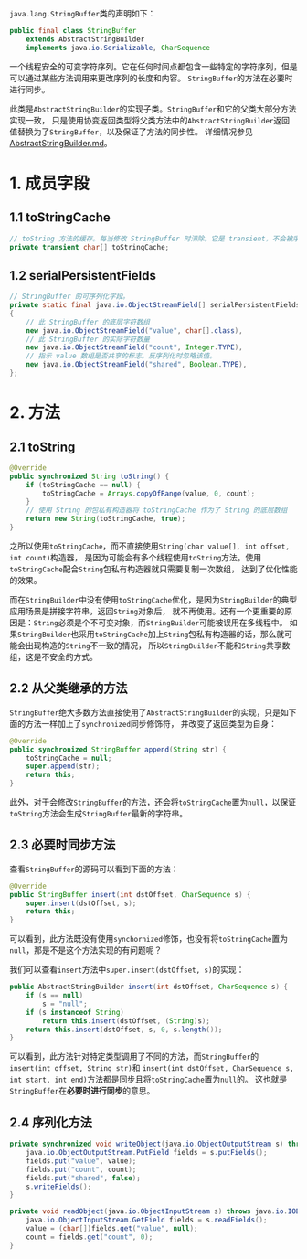 `java.lang.StringBuffer`类的声明如下：
```java
public final class StringBuffer
    extends AbstractStringBuilder
    implements java.io.Serializable, CharSequence
```
一个线程安全的可变字符序列。它在任何时间点都包含一些特定的字符序列，但是可以通过某些方法调用来更改序列的长度和内容。
`StringBuffer`的方法在必要时进行同步。

此类是`AbstractStringBuilder`的实现子类。`StringBuffer`和它的父类大部分方法实现一致，
只是使用协变返回类型将父类方法中的`AbstractStringBuilder`返回值替换为了`StringBuffer`，以及保证了方法的同步性。
详细情况参见[AbstractStringBuilder.md][abstract-string-builder]。

# 1. 成员字段

## 1.1 toStringCache
```java
// toString 方法的缓存。每当修改 StringBuffer 时清除。它是 transient，不会被序列化
private transient char[] toStringCache;
```

## 1.2 serialPersistentFields
```java
// StringBuffer 的可序列化字段。
private static final java.io.ObjectStreamField[] serialPersistentFields =
{
    // 此 StringBuffer 的底层字符数组
    new java.io.ObjectStreamField("value", char[].class),
    // 此 StringBuffer 的实际字符数量
    new java.io.ObjectStreamField("count", Integer.TYPE),
    // 指示 value 数组是否共享的标志。反序列化时忽略该值。
    new java.io.ObjectStreamField("shared", Boolean.TYPE),
};
```

# 2. 方法

## 2.1 toString
```java
@Override
public synchronized String toString() {
    if (toStringCache == null) {
        toStringCache = Arrays.copyOfRange(value, 0, count);
    }
    // 使用 String 的包私有构造器将 toStringCache 作为了 String 的底层数组
    return new String(toStringCache, true);
}
```
之所以使用`toStringCache`，而不直接使用`String(char value[], int offset, int count)`构造器，
是因为可能会有多个线程使用`toString`方法。使用`toStringCache`配合`String`包私有构造器就只需要复制一次数组，
达到了优化性能的效果。

而在`StringBuilder`中没有使用`toStringCache`优化，是因为`StringBuilder`的典型应用场景是拼接字符串，返回`String`对象后，
就不再使用。还有一个更重要的原因是：`String`必须是个不可变对象，而`StringBuilder`可能被误用在多线程中。
如果`StringBuilder`也采用`toStringCache`加上`String`包私有构造器的话，那么就可能会出现构造的`String`不一致的情况，
所以`StringBuilder`不能和`String`共享数组，这是不安全的方式。

## 2.2 从父类继承的方法

`StringBuffer`绝大多数方法直接使用了`AbstractStringBuilder`的实现，只是如下面的方法一样加上了`synchronized`同步修饰符，
并改变了返回类型为自身：
```java
@Override
public synchronized StringBuffer append(String str) {
    toStringCache = null;
    super.append(str);
    return this;
}
```
此外，对于会修改`StringBuffer`的方法，还会将`toStringCache`置为`null`，以保证`toString`方法会生成`StringBuffer`最新的字符串。

## 2.3 必要时同步方法

查看`StringBuffer`的源码可以看到下面的方法：
```java
@Override
public StringBuffer insert(int dstOffset, CharSequence s) {
    super.insert(dstOffset, s);
    return this;
}
```
可以看到，此方法既没有使用`synchornized`修饰，也没有将`toStringCache`置为`null`，那是不是这个方法实现的有问题呢？

我们可以查看`insert`方法中`super.insert(dstOffset, s)`的实现：
```java
public AbstractStringBuilder insert(int dstOffset, CharSequence s) {
    if (s == null)
        s = "null";
    if (s instanceof String)
        return this.insert(dstOffset, (String)s);
    return this.insert(dstOffset, s, 0, s.length());
}
```
可以看到，此方法针对特定类型调用了不同的方法，而`StringBuffer`的`insert(int offset, String str)`和
`insert(int dstOffset, CharSequence s, int start, int end)`方法都是同步且将`toStringCache`置为`null`的。
这也就是`StringBuffer`在**必要时进行同步**的意思。

## 2.4 序列化方法
```java
private synchronized void writeObject(java.io.ObjectOutputStream s) throws java.io.IOException {
    java.io.ObjectOutputStream.PutField fields = s.putFields();
    fields.put("value", value);
    fields.put("count", count);
    fields.put("shared", false);
    s.writeFields();
}

private void readObject(java.io.ObjectInputStream s) throws java.io.IOException, ClassNotFoundException {
    java.io.ObjectInputStream.GetField fields = s.readFields();
    value = (char[])fields.get("value", null);
    count = fields.get("count", 0);
}
```
<!-- TODO: 弄懂 ObjectStreamField 和序列化的关系 -->


[abstract-string-builder]: AbstractStringBuilder.md